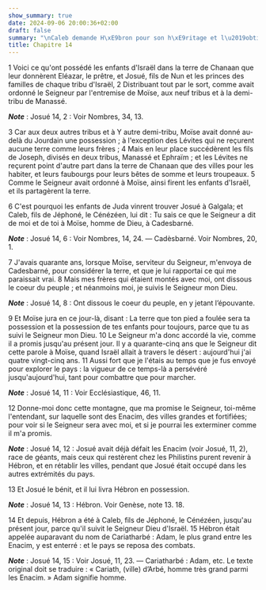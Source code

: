```yaml
---
show_summary: true
date: 2024-09-06 20:00:36+02:00
draft: false
summary: "\nCaleb demande H\xE9bron pour son h\xE9ritage et l\u2019obtient.\n"
title: Chapitre 14
---
```





1 Voici ce qu'ont possédé les enfants d'Israël dans la terre de Chanaan que leur donnèrent Eléazar, le prêtre, et Josué, fils de Nun et les princes des familles de chaque tribu d'Israël, 2 Distribuant tout par le sort, comme avait ordonné le Seigneur par l'entremise de Moïse, aux neuf tribus et à la demi-tribu de Manassé.

***Note*** :  Josué 14, 2 : Voir Nombres, 34, 13.

3 Car aux deux autres tribus et à Y autre demi-tribu, Moïse avait donné au-delà du Jourdain une possession ; à l'exception des Lévites qui ne reçurent aucune terre comme leurs frères ; 4 Mais en leur place succédèrent les fils de Joseph, divisés en deux tribus, Manassé et Ephraïm ; et les Lévites ne reçurent point d'autre part dans la terre de Chanaan que des villes pour les habiter, et leurs faubourgs pour leurs bêtes de somme et leurs troupeaux. 5 Comme le Seigneur avait ordonné à Moïse, ainsi firent les enfants d'Israël, et ils partagèrent la terre.


6 C'est pourquoi les enfants de Juda vinrent trouver Josué à Galgala; et Caleb, fils de Jéphoné, le Cénézéen, lui dit : Tu sais ce que le Seigneur a dit de moi et de toi à Moïse, homme de Dieu, à Cadesbarné.

***Note*** :  Josué 14, 6 : Voir Nombres, 14, 24. ― Cadèsbarné. Voir Nombres, 20, 1.

7 J'avais quarante ans, lorsque Moïse, serviteur du Seigneur, m'envoya de Cadesbarné, pour considérer la terre, et que je lui rapportai ce qui me paraissait vrai. 8 Mais mes frères qui étaient montés avec moi, ont dissous le coeur du peuple ; et néanmoins moi, je suivis le Seigneur mon Dieu.

***Note*** :  Josué 14, 8 : Ont dissous le coeur du peuple, en y jetant l’épouvante.

9 Et Moïse jura en ce jour-là, disant : La terre que ton pied a foulée sera ta possession et la possession de tes enfants pour toujours, parce que tu as suivi le Seigneur mon Dieu. 10 Le Seigneur m'a donc accordé la vie, comme il a promis jusqu'au présent jour. Il y a quarante-cinq ans que le Seigneur dit cette parole à Moïse, quand Israël allait à travers le désert : aujourd'hui j'ai quatre vingt-cinq ans. 11 Aussi fort que je l'étais au temps que je fus envoyé pour explorer le pays : la vigueur de ce temps-là a persévéré jusqu'aujourd'hui, tant pour combattre que pour marcher.

***Note*** :  Josué 14, 11 : Voir Ecclésiastique, 46, 11.

12 Donne-moi donc cette montagne, que ma promise le Seigneur, toi-même l'entendant, sur laquelle sont des Enacim, des villes grandes et fortifiées; pour voir si le Seigneur sera avec moi, et si je pourrai les exterminer comme il m'a promis.

***Note*** :  Josué 14, 12 : Josué avait déjà défait les Enacim (voir Josué, 11, 2), race de géants, mais ceux qui restèrent chez les Philistins purent revenir à Hébron, et en rétablir les villes, pendant que Josué était occupé dans les autres extrémités du pays.


13 Et Josué le bénit, et il lui livra Hébron en possession.

***Note*** :  Josué 14, 13 : Hébron. Voir Genèse, note 13. 18.

14 Et depuis, Hébron a été à Caleb, fils de Jéphoné, le Cénézéen, jusqu'au présent jour, parce qu'il suivit le Seigneur Dieu d'Israël. 15 Hébron était appelée auparavant du nom de Cariatharbé : Adam, le plus grand entre les Enacim, y est enterré : et le pays se reposa des combats.

***Note*** :  Josué 14, 15 : Voir Josué, 11, 23. ― Cariatharbé : Adam, etc. Le texte original doit se traduire : « Cariath, (ville) d’Arbé, homme très grand parmi les Enacim. » Adam signifie homme.

